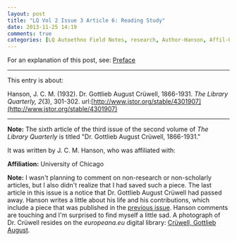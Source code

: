```yaml
---
layout: post
title: "LQ Vol 2 Issue 3 Article 6: Reading Study"
date: 2013-11-25 14:19
comments: true
categories: [LQ Autoethno Field Notes, research, Author-Hanson, Affil-University of Chicago]
---
```


For an explanation of this post, see:
[Preface](/blog/2013/08/14/lq-autoethnography-research-journal-preface/)

---

This entry is about:

Hanson, J. C. M. (1932). Dr. Gottlieb August Crüwell, 1866-1931.
*The Library Quarterly, 2*(3), 301-302.
url:[http://www.jstor.org/stable/4301907](http://www.jstor.org/stable/4301907)

---

**Note:** The sixth article of the third issue of the second
volume of *The Library Quarterly* is titled "Dr. Gottlieb August
Crüwell, 1866-1931."

It was written by J. C. M. Hanson, who was affiliated with:

**Affiliation:** University of Chicago

**Note:** I wasn't planning to comment on non-research or
non-scholarly articles, but I also didn't realize that I had saved
such a piece. The last article in this issue is a notice that Dr.
Gottlieb August Crüwell had passed away. Hanson writes a little
about his life and his contributions, which include a piece that
was published in the [previous
issue](/blog/2013/11/07/lq-vol-2-issue-2-article-4-reading-study/).
Hanson comments are touching and I'm surprised to find myself a
little sad. A photograph of Dr. Crüwell resides on the
*europeana.eu* digital library: [Crüwell, Gottlieb
August](http://www.europeana.eu/portal/record/92060/D012A3A4B5368676CCB8D5A13F09D5652486CF91.html).
